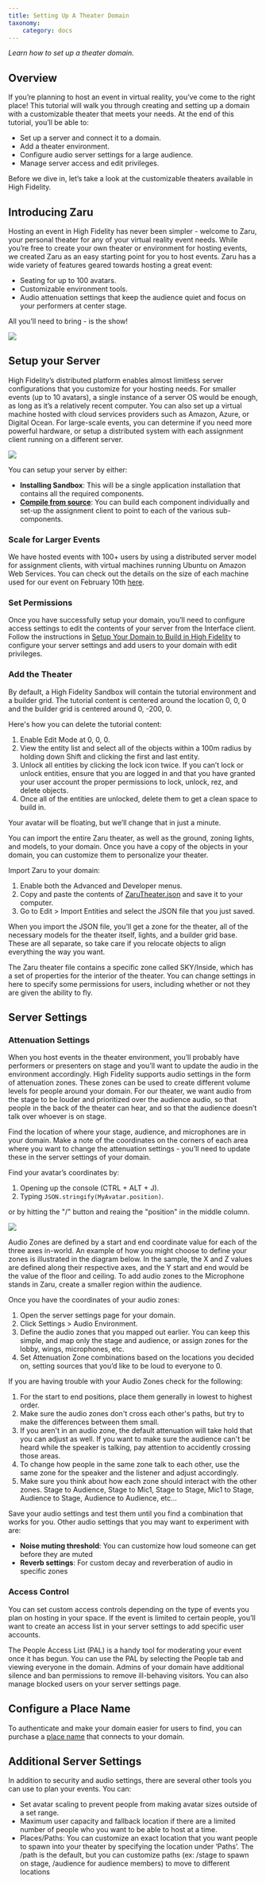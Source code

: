 ```yaml
---
title: Setting Up A Theater Domain
taxonomy:
    category: docs
---
```


*Learn how to set up a theater domain.*

## Overview

If you’re planning to host an event in virtual reality, you’ve come to the right place! This tutorial will walk you through creating and setting up a domain with a customizable theater that meets your needs. At the end of this tutorial, you’ll be able to:

- Set up a server and connect it to a domain.
- Add a theater environment.
- Configure audio server settings for a large audience.
- Manage server access and edit privileges.

Before we dive in, let’s take a look at the customizable theaters available in High Fidelity.

## Introducing Zaru

Hosting an event in High Fidelity has never been simpler - welcome to Zaru, your personal theater for any of your virtual reality event needs. While you’re free to create your own theater or environment for hosting events, we created Zaru as an easy starting point for you to host events. Zaru has a wide variety of features geared towards hosting a great event:

- Seating for up to 100 avatars.
- Customizable environment tools.
- Audio attenuation settings that keep the audience quiet and focus on your performers at center stage.

All you’ll need to bring - is the show!

![](\zaru.png)

## Setup your Server

High Fidelity’s distributed platform enables almost limitless server configurations that you customize for your hosting needs. For smaller events (up to 10 avatars), a single instance of a server OS would be enough, as long as it’s a relatively recent computer. You can also set up a virtual machine hosted with cloud services providers such as Amazon, Azure, or Digital Ocean. For large-scale events, you can determine if you need more powerful hardware, or setup a distributed system with each assignment client running on a different server.

![](architecture-overview.png)

You can setup your server by either:

- **Installing Sandbox**: This will be a single application installation that contains all the required components.
- **[Compile from source](../../../build-guide)**: You can build each component individually and set-up the assignment client to point to each of the various sub-components.

### Scale for Larger Events

We have hosted events with 100+ users by using a distributed server model for assignment clients, with virtual machines running Ubuntu on Amazon Web Services. You can check out the details on the size of each machine used for our event on February 10th [here](http://blog.highfidelity.com/blog/2017/2/21/scaling-in-a-single-virtual-reality-space).

### Set Permissions

Once you have successfully setup your domain, you’ll need to configure access settings to edit the contents of your server from the Interface client. Follow the instructions in [Setup Your Domain to Build in High Fidelity](../../../learn-with-us/setup-your-domain-to-build) to configure your server settings and add users to your domain with edit privileges.

### Add the Theater

By default, a High Fidelity Sandbox will contain the tutorial environment and a builder grid. The tutorial content is centered around the location 0, 0, 0 and the builder grid is centered around 0, -200, 0.

Here's how you can delete the tutorial content:

1. Enable Edit Mode at 0, 0, 0.
2. View the entity list and select all of the objects within a 100m radius by holding down Shift and clicking the first and last entity.
3. Unlock all entities by clicking the lock icon twice. If you can’t lock or unlock entities, ensure that you are logged in and that you have granted your user account the proper permissions to lock, unlock, rez, and delete objects.
4. Once all of the entities are unlocked, delete them to get a clean space to build in.

Your avatar will be floating, but we’ll change that in just a minute.

You can import the entire Zaru theater, as well as the ground, zoning lights, and models, to your domain. Once you have a copy of the objects in your domain, you can customize them to personalize your theater.

Import Zaru to your domain:

1. Enable both the Advanced and Developer menus.
2. Copy and paste the contents of [ZaruTheater.json](https://hifi-content.s3.amazonaws.com/liv/production/ZaruTheater.json) and save it to your computer.
3. Go to Edit > Import Entities and select the JSON file that you just saved.

When you import the JSON file, you’ll get a zone for the theater, all of the necessary models for the theater itself, lights, and a builder grid base. These are all separate, so take care if you relocate objects to align everything the way you want.

The Zaru theater file contains a specific zone called SKY/Inside, which has a set of properties for the interior of the theater. You can change settings in here to specify some permissions for users, including whether or not they are given the ability to fly.

## Server Settings

### Attenuation Settings

When you host events in the theater environment, you’ll probably have performers or presenters on stage and you’ll want to update the audio in the environment accordingly. High Fidelity supports audio settings in the form of attenuation zones. These zones can be used to create different volume levels for people around your domain. For our theater, we want audio from the stage to be louder and prioritized over the audience audio, so that people in the back of the theater can hear, and so that the audience doesn’t talk over whoever is on stage.

Find the location of where your stage, audience, and microphones are in your domain. Make a note of the coordinates on the corners of each area where you want to change the attenuation settings - you’ll need to update these in the server settings of your domain.

Find your avatar’s coordinates by:

1. Opening up the console (CTRL + ALT + J).
2. Typing `JSON.stringify(MyAvatar.position)`.

or by hitting the "/" button and reaing the "position" in the middle column. 

![](audio-settings.png)

Audio Zones are defined by a start and end coordinate value for each of the three axes in-world. An example of how you might choose to define your zones is illustrated in the diagram below. In the sample, the X and Z values are defined along their respective axes, and the Y start and end would be the value of the floor and ceiling. To add audio zones to the Microphone stands in Zaru, create a smaller region within the audience.

Once you have the coordinates of your audio zones:

1. Open the server settings page for your domain.
2. Click Settings > Audio Environment.
3. Define the audio zones that you mapped out earlier. You can keep this simple, and map only the stage and audience, or assign zones for the lobby, wings, microphones, etc.
4. Set Attenuation Zone combinations based on the locations you decided on, setting sources that you’d like to be loud to everyone to 0.


If you are having trouble with your Audio Zones check for the following:
1. For the start to end positions, place them generally in lowest to highest order.  
2. Make sure the audio zones don't cross each other's paths, but try to make the differences between them small. 
3. If you aren't in an audio zone, the default attenuation will take hold that you can adjust as well.  If you want to make sure the audience can't be heard while the speaker is talking, pay attention to accidently crossing those areas. 
4. To change how people in the same zone talk to each other, use the same zone for the speaker and the listener and adjust accordingly.
5. Make sure you think about how each zone should interact with the other zones.  Stage to Audience, Stage to Mic1, Stage to Stage, Mic1 to Stage, Audience to Stage, Audience to Audience, etc...


Save your audio settings and test them until you find a combination that works for you. Other audio settings that you may want to experiment with are:

- **Noise muting threshold**: You can customize how loud someone can get before they are muted
- **Reverb settings**: For custom decay and reverberation of audio in specific zones

### Access Control

You can set custom access controls depending on the type of events you plan on hosting in your space. If the event is limited to certain people, you’ll want to create an access list in your server settings to add specific user accounts.

The People Access List (PAL) is a handy tool for moderating your event once it has begun. You can use the PAL by selecting the People tab and viewing everyone in the domain. Admins of your domain have additional silence and ban permissions to remove ill-behaving visitors. You can also manage blocked users on your server settings page.

## Configure a Place Name

To authenticate and make your domain easier for users to find, you can purchase a [place name](../place-names) that connects to your domain.

## Additional Server Settings

In addition to security and audio settings, there are several other tools you can use to plan your events. You can:

- Set avatar scaling to prevent people from making avatar sizes outside of a set range.
- Maximum user capacity and fallback location if there are a limited number of people who you want to be able to host at a time.
- Places/Paths: You can customize an exact location that you want people to spawn into your theater by specifying the location under ‘Paths’. The /path is the default, but you can customize paths (ex: /stage to spawn on stage, /audience for audience members) to move to different locations
